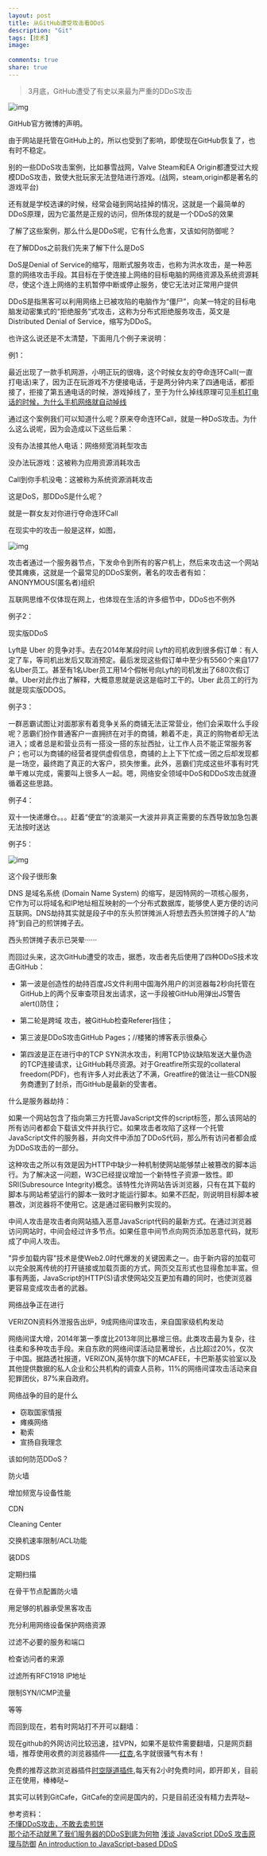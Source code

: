 ```yaml
---
layout: post
title: 从GitHub遭受攻击看DDoS
description: "Git"
tags: [技术]
image:
  
comments: true
share: true
---
```


>3月底，GitHub遭受了有史以来最为严重的DDoS攻击

![img](http://7vznhl.com1.z0.glb.clouddn.com/2015-4-12-GitHub-DDoS.PNG)

GitHub官方微博的声明。

<!-- more -->

由于网站是托管在GitHub上的，所以也受到了影响，即使现在GitHub恢复了，也有时不稳定。

别的一些DDoS攻击案例，比如暴雪战网，Valve Steam和EA Origin都遭受过大规模DDoS攻击，致使大批玩家无法登陆进行游戏。(战网，steam,origin都是著名的游戏平台)

还有就是学校选课的时候，经常会碰到网站挂掉的情况，这就是一个最简单的DDoS原理，因为它虽然是正规的访问，但所体现的就是一个DDoS的效果

了解了这些案例，那么什么是DDoS呢，它有什么危害，又该如何防御呢？

在了解DDos之前我们先来了解下什么是DoS

DoS是Denial of Service的缩写，阻断式服务攻击，也称为洪水攻击，是一种恶意的网络攻击手段。其目标在于使连接上网络的目标电脑的网络资源及系统资源耗尽，使这个连上网络的主机暂停中断或停止服务，使它无法对正常用户提供

DDoS是指黑客可以利用网络上已被攻陷的电脑作为“僵尸”，向某一特定的目标电脑发动密集式的“拒绝服务”式攻击，这称为分布式拒绝服务攻击，英文是Distributed Denial of Service，缩写为DDoS。

也许这么说还是不太清楚，下面用几个例子来说明：

例1：

最近出现了一款手机网游，小明正玩的很嗨，这个时候女友的夺命连环Call(一直打电话)来了，因为正在玩游戏不方便接电话，于是两分钟内来了四通电话，都拒接了，拒接了第五通电话的时候，游戏掉线了，至于为什么掉线原理可见[手机打电话的时候，为什么手机网络就自动掉线](http://zhidao.baidu.com/link?url=QLxqOnZbOkcRCUH1eVU_7jumY95OF4TMLK1c5z4RFtr6_kfZPMxpUEmIGlVzdvJdvlnBPpL-pGsIcSnUKGne4_)

通过这个案例我们可以知道什么呢？原来夺命连环Call，就是一种DoS攻击。为什么这么说呢，因为会造成以下这些后果：

没有办法接其他人电话：网络频宽消耗型攻击

没办法玩游戏：这被称为应用资源消耗攻击

Call到你手机没电：这被称为系统资源消耗攻击

这是DoS，那DDoS是什么呢？

就是一群女友对你进行夺命连环Call

在现实中的攻击一般是这样，如图，

![img](http://7vznhl.com1.z0.glb.clouddn.com/2015-4-12-DDoS.PNG)

攻击者通过一个服务器节点，下发命令到所有的客户机上，然后来攻击这一个网站使其瘫痪，这就是一个最常见的DDoS案例，著名的攻击者有如：ANONYMOUS(匿名者)组织

互联网思维不仅体现在网上，也体现在生活的许多细节中，DDoS也不例外

例子2：

现实版DDoS

Lyft是 Uber 的竞争对手。去在2014年某段时间 Lyft的司机收到很多假订单：有人定了车，等司机出发后又取消预定。最后发现这些假订单中至少有5560个来自177名Uber员工。甚至有1名Uber员工用14个假帐号向Lyft的司机发出了680次假订单。Uber对此作出了解释，大概意思就是说这是临时工干的。Uber 此员工的行为就是现实版DDOS。

例子3：

一群恶霸试图让对面那家有着竞争关系的商铺无法正常营业，他们会采取什么手段呢？恶霸们扮作普通客户一直拥挤在对手的商铺，赖着不走，真正的购物者却无法进入；或者总是和营业员有一搭没一搭的东扯西扯，让工作人员不能正常服务客户；也可以为商铺的经营者提供虚假信息，商铺的上上下下忙成一团之后却发现都是一场空，最终跑了真正的大客户，损失惨重。此外，恶霸们完成这些坏事有时凭单干难以完成，需要叫上很多人一起。嗯，网络安全领域中DoS和DDoS攻击就遵循着这些思路。

例子4：

双十一快递爆仓。。。赶着“便宜”的浪潮买一大波并非真正需要的东西导致加急包裹无法按时送达

例子5：

![img](http://7vznhl.com1.z0.glb.clouddn.com/2015-4-12-freebuf.png)

这个段子很形象

DNS 是域名系统 (Domain Name System) 的缩写，是因特网的一项核心服务，它作为可以将域名和IP地址相互映射的一个分布式数据库，能够使人更方便的访问互联网。DNS劫持其实就是段子中的东头煎饼摊派人将想去西头煎饼摊子的人“劫持”到自己的煎饼摊子去。

西头煎饼摊子表示已哭晕······

而回过头来，这次GitHub遭受的攻击，据悉，攻击者先后使用了四种DDoS技术攻击GitHub：

+ 第一波是创造性的劫持百度JS文件利用中国海外用户的浏览器每2秒向托管在GitHub上的两个反审查项目发出请求，这一手段被GitHub用弹出JS警告alert()防住；

+ 第二轮是跨域<img> 攻击，被GitHub检查Referer挡住；

+ 第三波是DDoS攻击GitHub Pages；//楼猪的博客表示很桑心

+ 第四波是正在进行中的TCP SYN洪水攻击，利用TCP协议缺陷发送大量伪造的TCP连接请求，让GitHub耗尽资源。对于Greatfire所实现的collateral freedom(PDF)，也有许多人对此表达了不满，Greatfire的做法让一些CDN服务商遭到了封杀，而GitHub是最新的受害者。

什么是服务器劫持：

如果一个网站包含了指向第三方托管JavaScript文件的script标签，那么该网站的所有访问者都会下载该文件并执行它。如果攻击者攻陷了这样一个托管JavaScript文件的服务器，并向文件中添加了DDoS代码，那么所有访问者都会成为DDoS攻击的一部分。

这种攻击之所以有效是因为HTTP中缺少一种机制使网站能够禁止被篡改的脚本运行。为了解决这一问题，W3C已经提议增加一个新特性子资源一致性。即SRI(Subresource Integrity)概念。该特性允许网站告诉浏览器，只有在其下载的脚本与网站希望运行的脚本一致时才能运行脚本。如果不匹配，则说明目标脚本被篡改，浏览器将不使用它。这是通过密码散列实现的。

中间人攻击是攻击者向网站插入恶意JavaScript代码的最新方式。在通过浏览器访问网站时，中间会经过许多节点。如果任意中间节点向网页添加恶意代码，就形成了中间人攻击。

"异步加载内容"技术是使Web2.0时代爆发的关键因素之一。由于新内容的加载可以完全脱离传统的打开链接或加载页面的方式，网页交互形式也显得愈加丰富。但事有两面，JavaScript的HTTP(S)请求使网站交互更加有趣的同时，也使浏览器更容易变成攻击者的武器。

网络战争正在进行

VERIZON资料外泄报告出炉，9成网络间谍攻击，来自国家级机构发动

网络间谍大增，2014年第一季度比2013年同比暴增三倍。此类攻击最为复杂，往往柔和多种攻击手段。来自东欧的网络间谍活动显著增长，占比超过20%，仅次于中国。据路透社报道，VERIZON,英特尔旗下的MCAFEE，卡巴斯基实验室以及其他提供数据的私人企业和公共机构的调查人员称，11%的网络间谍攻击活动来自犯罪团伙，87%来自政府。

网络战争的目的是什么

+ 窃取国家情报
+ 瘫痪网络
+ 勒索
+ 宣扬自我理念

该如何防范DDoS？

防火墙

增加频宽与设备性能

CDN

Cleaning Center

交换机速率限制/ACL功能

装DDS

定期扫描

在骨干节点配置防火墙

用足够的机器承受黑客攻击

充分利用网络设备保护网络资源

过滤不必要的服务和端口

检查访问者的来源

过滤所有RFC1918 IP地址

限制SYN/ICMP流量

等等

而回到现在，若有时网站打不开可以翻墙：

现在github的外网访问比较迅速，挂VPN，如果不是软件需要翻墙，只是网页翻墙，推荐使用收费的浏览器插件——[红杏](http://honx.in/i/U_hVln8mTjXTdlq3),名字就很骚气有木有！

免费的推荐这款浏览器插件[时空隧道插件](http://www.suidao.in/invi/WSJnNx),每天有2小时免费时间，即开即关，目前正在使用，棒棒哒~

其实可以转到GitCafe，GitCafe的空间是国内的，只是目前还没有精力去弄哒~

参考资料：<br  />
[不懂DDoS攻击，不敢去卖煎饼](http://www.freebuf.com/news/63506.html)<br  />
[那个动不动就黑了我们服务器的DDoS到底为何物](http://www.leiphone.com/news/201503/Ke6wjIO5opVpUdz0.html)
[浅谈 JavaScript DDoS 攻击原理与防御](http://www.codeceo.com/article/js-ddos.html)
[An introduction to JavaScript-based DDoS](https://blog.cloudflare.com/an-introduction-to-javascript-based-ddos/)